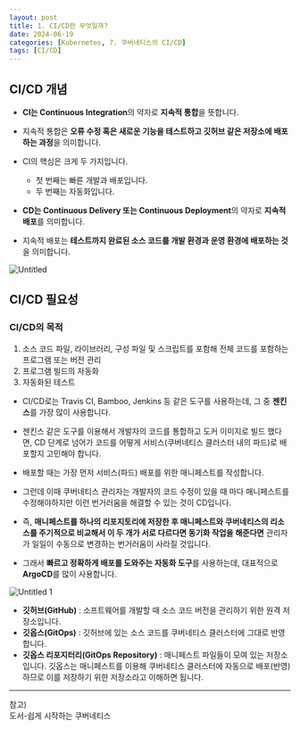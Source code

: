 ```yaml
---
layout: post
title: 1. CI/CD란 무엇일까?
date: 2024-06-19
categories: [Kubernetes, 7. 쿠버네티스의 CI/CD]
tags: [CI/CD]
---
```


## CI/CD 개념

- **CI는 Continuous Integration**의 약자로 **지속적 통합**을 뜻합니다.
- 지속적 통합은 **오류 수정 혹은 새로운 기능을 테스트하고 깃허브 같은 저장소에 배포하는 과정**을 의미합니다.
- CI의 핵심은 크게 두 가지입니다.
    - 첫 번째는 빠른 개발과 배포입니다.
    - 두 번째는 자동화입니다.

- **CD는 Continuous Delivery 또는 Continuous Deployment**의 약자로 **지속적 배포**를 의미합니다.
- 지속적 배포는 **테스트까지 완료된 소스 코드를 개발 환경과 운영 환경에 배포하는 것**을 의미합니다.

![Untitled](https://github.com/xotlr333/xotlr333.github.io/assets/81614820/7db954e5-09da-4e2b-8143-593291a12497)

## CI/CD 필요성

### CI/CD의 목적

1. 소스 코드 파일, 라이브러리, 구성 파일 및 스크립트를 포함해 전체 코드를 포함하는 프로그램 또는 버전 관리
2. 프로그램 빌드의 자동화
3. 자동화된 테스트

- CI/CD로는 Travis CI, Bamboo, Jenkins 등 같은 도구를 사용하는데, 그 중 **젠킨스**를 가장 많이 사용합니다.
- 젠킨스 같은 도구를 이용해서 개발자의 코드를 통합하고 도커 이미지로 빌드 했다면, CD 단계로 넘어가 코드를 어떻게 서비스(쿠버네티스 클러스터 내의 파드)로 배포할지 고민해야 합니다.

- 배포할 때는 가장 먼저 서비스(파드) 배포를 위한 매니페스트를 작성합니다.
- 그런데 이때 쿠버네티스 관리자는 개발자의 코드 수정이 있을 때 마다 매니페스트를 수정해야하지만 이런 번거러움을 해결할 수 있는 것이 CD입니다.
- 즉, **매니페스트를 하나의 리포지토리에 저장한 후 매니페스트와 쿠버네티스의 리소스를 주기적으로 비교해서 이 두 개가 서로 다르다면 동기화 작업을 해준다면** 관리자가 일일이 수동으로 변경하는 번거러움이 사라질 것입니다.
- 그래서 **빠르고 정확하게 배포를 도와주는 자동화 도구**를 사용하는데, 대표적으로 **ArgoCD**를 많이 사용합니다.

![Untitled 1](https://github.com/xotlr333/xotlr333.github.io/assets/81614820/e4868cb8-3e92-481f-ab0a-47d086571399)

- **깃허브(GitHub)** : 소프트웨어를 개발할 때 소스 코드 버전을 관리하기 위한 원격 저장소입니다.
- **깃옵스(GitOps)** : 깃허브에 있는 소스 코드를 쿠버네티스 클러스터에 그대로 반영합니다.
- **깃옵스 리포지터리(GitOps Repository)** : 매니페스트 파일들이 모여 있는 저장소입니다. 깃옵스는 매니페스트를 이용해 쿠버네티스 클러스터에 자동으로 배포(반영)하므로 이를 저장하기 위한 저장소라고 이해하면 됩니다.





---
참고)  
도서-쉽게 시작하는 쿠버네티스